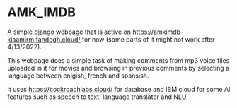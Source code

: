 # AMK_IMDB
A simple django webpage that is active on https://amkimdb-kiaamirm.fandogh.cloud/ for now (some parts of it might not work after 4/13/2022).

This webpage does a simple task of making comments from mp3 voice files uploaded in it for movies and browsing in previous comments by selecting a language between enlgish, french and spansish.

It uses https://cockroachlabs.cloud/ for database and IBM cloud for some AI features such as speech to text, language translator and NLU.

